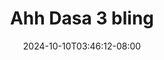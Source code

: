 --- 
title: "Ahh Dasa 3 bling"
description: "nonton   Ahh Dasa 3 bling doodstream   baru"
date: 2024-10-10T03:46:12-08:00
file_code: "yxaszgl4wpya"
draft: false
cover: "e5whhnbrfriz9pv1.jpg"
tags: ["Ahh", "Dasa", "bling", "bokep-indo", "bokep-viral", "bokep-ig"]
length: 403
fld_id: "1482911"
foldername: "Ahh dasa  labilasa update"
categories: ["Ahh dasa  labilasa update"]
views: 0
---